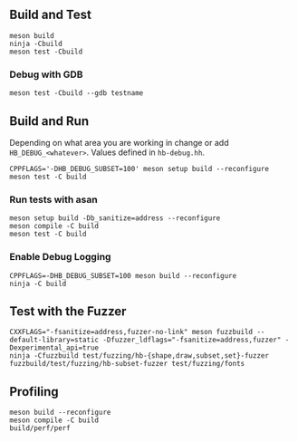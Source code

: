 ## Build and Test

```shell
meson build
ninja -Cbuild
meson test -Cbuild
```

### Debug with GDB

```shell
meson test -Cbuild --gdb testname
```

## Build and Run

Depending on what area you are working in change or add `HB_DEBUG_<whatever>`. Values defined in `hb-debug.hh`.

```shell
CPPFLAGS='-DHB_DEBUG_SUBSET=100' meson setup build --reconfigure
meson test -C build
```

### Run tests with asan

```shell
meson setup build -Db_sanitize=address --reconfigure
meson compile -C build
meson test -C build
```

### Enable Debug Logging

```shell
CPPFLAGS=-DHB_DEBUG_SUBSET=100 meson build --reconfigure
ninja -C build
```

## Test with the Fuzzer

```shell
CXXFLAGS="-fsanitize=address,fuzzer-no-link" meson fuzzbuild --default-library=static -Dfuzzer_ldflags="-fsanitize=address,fuzzer" -Dexperimental_api=true
ninja -Cfuzzbuild test/fuzzing/hb-{shape,draw,subset,set}-fuzzer
fuzzbuild/test/fuzzing/hb-subset-fuzzer test/fuzzing/fonts
```

## Profiling

```
meson build --reconfigure
meson compile -C build
build/perf/perf
```

